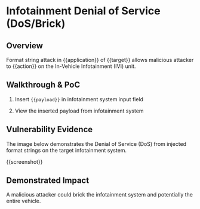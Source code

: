 # Infotainment Denial of Service (DoS/Brick)

## Overview

<!--
Provide a 1-2 sentence description - see http://cveproject.github.io/docs/content/key-details-phrasing.pdf for tips

This format is a good guide:
[VULNTYPE] in [COMPONENT] in [APPLICATION] allows [ATTACKER] to [IMPACT] via [VECTOR] 
-->

Format string attack in {{application}} of {{target}} allows malicious attacker to {{action}} on the In-Vehicle Infotainment (IVI) unit. <!--DoS the system-->

## Walkthrough & PoC

<!--
Provide a step-by-step walkthrough on how to access the vulnerable injection point, and how to exploit the vulnerability.
Adding a dot-pointed walkthrough with relevant screenshots will speed triage time and result in faster rewards!
-->

1. Insert ```{{payload}}``` in infotainment system input field

1. View the inserted payload from infotainment system

## Vulnerability Evidence

<!--
Your submission MUST include evidence of the vulnerability and not be theoretical in nature.

For an infotainment vulnerability, please include detailed instructions that can be followed to easily demonstrate and reproduce the issue. 
-->

The image below demonstrates the Denial of Service (DoS) from injected format strings on the target infotainment system.

{{screenshot}}

## Demonstrated Impact

<!--
Attempt to completely stop the vehicle for functioning if the infotainment system controls mechanical aspect of the vehicle. If this is possible, provide a full proof-of-concept here.
--> 

A malicious attacker could brick the infotainment system and potentially the entire vehicle.
